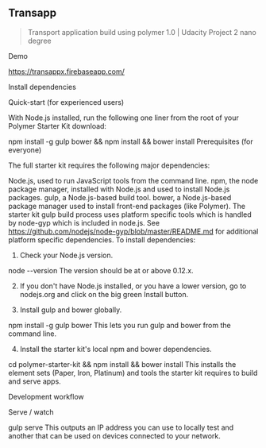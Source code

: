 ## Transapp 

> Transport application build using polymer 1.0 |
Udacity Project 2 nano degree

Demo

https://transappx.firebaseapp.com/ 

Install dependencies

Quick-start (for experienced users)

With Node.js installed, run the following one liner from the root of your Polymer Starter Kit download:

npm install -g gulp bower && npm install && bower install
Prerequisites (for everyone)

The full starter kit requires the following major dependencies:

Node.js, used to run JavaScript tools from the command line.
npm, the node package manager, installed with Node.js and used to install Node.js packages.
gulp, a Node.js-based build tool.
bower, a Node.js-based package manager used to install front-end packages (like Polymer).
The starter kit gulp build process uses platform specific tools which is handled by node-gyp which is included in node.js. See https://github.com/nodejs/node-gyp/blob/master/README.md for additional platform specific dependencies.
To install dependencies:

1) Check your Node.js version.

node --version
The version should be at or above 0.12.x.

2) If you don't have Node.js installed, or you have a lower version, go to nodejs.org and click on the big green Install button.

3) Install gulp and bower globally.

npm install -g gulp bower
This lets you run gulp and bower from the command line.

4) Install the starter kit's local npm and bower dependencies.

cd polymer-starter-kit && npm install && bower install
This installs the element sets (Paper, Iron, Platinum) and tools the starter kit requires to build and serve apps.

Development workflow

Serve / watch

gulp serve
This outputs an IP address you can use to locally test and another that can be used on devices connected to your network.
